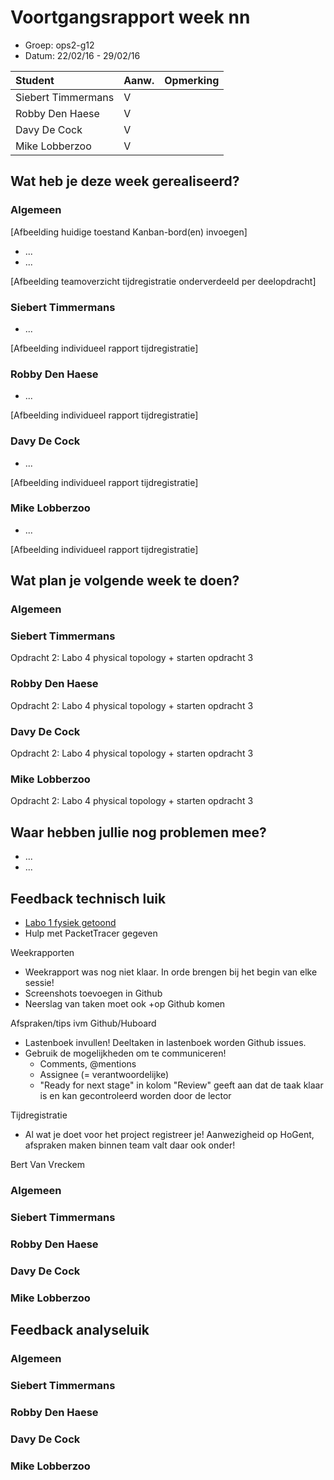 # Voortgangsrapport week nn

* Groep: ops2-g12
* Datum: 22/02/16 - 29/02/16

| Student  | Aanw. | Opmerking |
| :---     | :---  | :---      |
| Siebert Timmermans |  V     |           |
| Robby Den Haese |   V    |           |
| Davy De Cock |    V   |           |
| Mike Lobberzoo |   V    |           |

## Wat heb je deze week gerealiseerd?

### Algemeen

[Afbeelding huidige toestand Kanban-bord(en) invoegen]

* ...
* ...

[Afbeelding teamoverzicht tijdregistratie onderverdeeld per deelopdracht]

### Siebert Timmermans

* ...

[Afbeelding individueel rapport tijdregistratie]

### Robby Den Haese

* ...

[Afbeelding individueel rapport tijdregistratie]

### Davy De Cock

* ...

[Afbeelding individueel rapport tijdregistratie]

### Mike Lobberzoo

* ...

[Afbeelding individueel rapport tijdregistratie]

## Wat plan je volgende week te doen?

### Algemeen
### Siebert Timmermans  

Opdracht 2: Labo 4 physical topology + starten opdracht 3

### Robby Den Haese 

Opdracht 2: Labo 4 physical topology + starten opdracht 3

### Davy De Cock 

Opdracht 2: Labo 4 physical topology + starten opdracht 3

### Mike Lobberzoo 
Opdracht 2: Labo 4 physical topology + starten opdracht 3

## Waar hebben jullie nog problemen mee?

* ...
* ...

## Feedback technisch luik

- [Labo 1 fysiek getoond](https://github.com/HoGentTIN/ops2-g12/issues/4)
- Hulp met PacketTracer gegeven

Weekrapporten
- Weekrapport was nog niet klaar. In orde brengen bij het begin van elke sessie!
- Screenshots toevoegen in Github
- Neerslag van taken moet ook +op Github komen

Afspraken/tips ivm Github/Huboard
- Lastenboek invullen! Deeltaken in lastenboek worden Github issues.
- Gebruik de mogelijkheden om te communiceren!
	- Comments, @mentions
	- Assignee (= verantwoordelijke)
	- "Ready for next stage" in kolom "Review" geeft aan dat de taak klaar is en kan gecontroleerd worden door de lector

Tijdregistratie
- Al wat je doet voor het project registreer je! Aanwezigheid op HoGent, afspraken maken binnen team valt daar ook onder!

Bert Van Vreckem

### Algemeen

### Siebert Timmermans
### Robby Den Haese 
### Davy De Cock
### Mike Lobberzoo

## Feedback analyseluik

### Algemeen

### Siebert Timmermans
### Robby Den Haese 
### Davy De Cock
### Mike Lobberzoo

